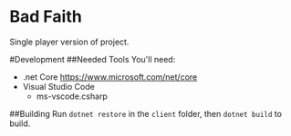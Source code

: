 # Bad Faith
Single player version of project.

#Development
##Needed Tools
You'll need:
  * .net Core https://www.microsoft.com/net/core
  * Visual Studio Code
    * ms-vscode.csharp

##Building
Run `dotnet restore` in the `client` folder, then `dotnet build` to build.